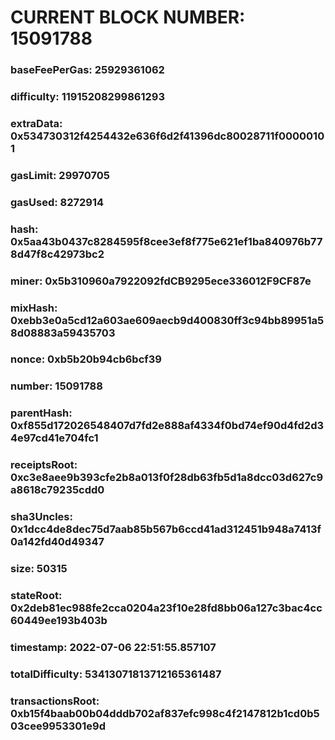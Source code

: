 # CURRENT BLOCK NUMBER: 15091788

### baseFeePerGas: 25929361062
### difficulty: 11915208299861293
### extraData: 0x534730312f4254432e636f6d2f41396dc80028711f00000101
### gasLimit: 29970705
### gasUsed: 8272914
### hash: 0x5aa43b0437c8284595f8cee3ef8f775e621ef1ba840976b778d47f8c42973bc2
### miner: 0x5b310960a7922092fdCB9295ece336012F9CF87e
### mixHash: 0xebb3e0a5cd12a603ae609aecb9d400830ff3c94bb89951a58d08883a59435703
### nonce: 0xb5b20b94cb6bcf39
### number: 15091788
### parentHash: 0xf855d172026548407d7fd2e888af4334f0bd74ef90d4fd2d34e97cd41e704fc1
### receiptsRoot: 0xc3e8aee9b393cfe2b8a013f0f28db63fb5d1a8dcc03d627c9a8618c79235cdd0
### sha3Uncles: 0x1dcc4de8dec75d7aab85b567b6ccd41ad312451b948a7413f0a142fd40d49347
### size: 50315
### stateRoot: 0x2deb81ec988fe2cca0204a23f10e28fd8bb06a127c3bac4cc60449ee193b403b
### timestamp: 2022-07-06 22:51:55.857107
### totalDifficulty: 53413071813712165361487
### transactionsRoot: 0xb15f4baab00b04dddb702af837efc998c4f2147812b1cd0b503cee9953301e9d
